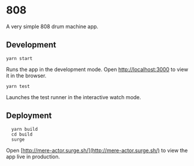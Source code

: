 # 808

A very simple 808 drum machine app.

## Development

  `yarn start`

Runs the app in the development mode.
Open [http://localhost:3000](http://localhost:3000) to view it in the browser.

  `yarn test`

Launches the test runner in the interactive watch mode.

## Deployment

```
  yarn build
  cd build
  surge
```

Open [http://mere-actor.surge.sh/](http://mere-actor.surge.sh/) to view the app
live in production.
